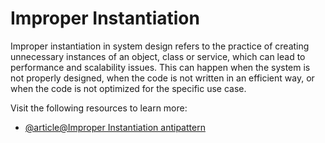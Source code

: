 # Improper Instantiation

Improper instantiation in system design refers to the practice of creating unnecessary instances of an object, class or service, which can lead to performance and scalability issues. This can happen when the system is not properly designed, when the code is not written in an efficient way, or when the code is not optimized for the specific use case.

Visit the following resources to learn more:

- [@article@Improper Instantiation antipattern](https://learn.microsoft.com/en-us/azure/architecture/antipatterns/improper-instantiation/)